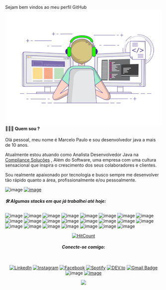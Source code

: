 Sejam bem vindos ao meu perfil GitHub
<img align="right" alt="GIF" src="https://raw.githubusercontent.com/devSouvik/devSouvik/master/gif3.gif" width="500"/>
<h4> 👨🏻‍💻 Quem sou ? </h4>
Olá pessoal, meu nome é Marcelo Paulo e sou desenvolvedor java a mais de 10 anos.



Atualmente estou atuando como Analista Desenvolvedor Java na [<h8>Compliance Soluções</h8>](https://compliancesolucoes.com.br/) , Além do Software, uma empresa com uma cultura sensacional que inspira o crescimento dos seus colaboradores e clientes.

Sou realmente apaixonado por tecnologia e busco sempre me desenvolver tão rápido quanto a área, profissionalmente e/ou pessoalmente.


![image](https://user-images.githubusercontent.com/58940851/150009696-17ca75e6-1cca-4c54-bcec-5bf50399fe84.png)  [![image](https://user-images.githubusercontent.com/58940851/149934197-87ad2660-c14e-4c62-81fd-3d435c2484d7.png)](https://www.linkedin.com/in/marcelo-paulo-rebello-martins-76132933/)

<h5>🛠 Algumas stacks em que já trabalhei até hoje:</h5>


![image](https://user-images.githubusercontent.com/58940851/150526290-071c32fb-3ad0-4637-975b-e9e12912104b.png) ![image](https://user-images.githubusercontent.com/58940851/150582947-1855935b-d321-417b-8f80-d660e3ad1c7f.png) ![image](https://user-images.githubusercontent.com/58940851/150526376-8037dff6-42fc-4871-ba84-2d02b44d63c0.png) ![image](https://user-images.githubusercontent.com/58940851/150615769-9e28bcc1-0e3e-4307-9ab4-a1623c2a5be9.png) ![image](https://user-images.githubusercontent.com/58940851/150616871-030a349b-4069-4a03-8e1c-ad30ef47aa80.png) ![image](https://user-images.githubusercontent.com/58940851/149934400-93d60a71-7312-4ef0-9377-84c646bbee70.png) ![image](https://user-images.githubusercontent.com/58940851/149934430-0ea728f6-0dfb-4640-b1f3-364d2358c08d.png)  ![image](https://user-images.githubusercontent.com/58940851/150616830-63b19eb6-10a3-4a85-ad6b-348dbb3c5bdb.png)
 ![image](https://user-images.githubusercontent.com/58940851/150526479-b69a0378-d479-4dfd-add2-66b6cdbc6ab3.png) ![image](https://user-images.githubusercontent.com/58940851/149934464-09f4f15f-d5bb-49d5-b888-b77850f5d2df.png) ![image](https://user-images.githubusercontent.com/58940851/149934493-30f8f880-6c2e-4721-8f49-88dc6433838c.png) ![image](https://user-images.githubusercontent.com/58940851/149934515-62647085-cf71-4581-8faa-ab85bf6cdefc.png) ![image](https://user-images.githubusercontent.com/58940851/149934529-bdb0c777-b3dc-4454-a3e6-596c9209d2c0.png) ![image](https://user-images.githubusercontent.com/58940851/149934573-883a00d1-89ae-471d-a5d0-2da0786b8107.png) ![image](https://user-images.githubusercontent.com/58940851/149934608-1e7cdf9f-6665-4024-be9c-a9cdc4768cd5.png) ![image](https://user-images.githubusercontent.com/58940851/149934631-7a02cb73-048a-4214-9924-1118b8cec5fc.png) ![image](https://user-images.githubusercontent.com/58940851/149934658-cc6163b8-9796-4763-b0e4-ea2700c29aa4.png) ![image](https://user-images.githubusercontent.com/58940851/149934748-050b88d9-7f0c-48ba-b84d-8e0439c712bb.png) ![image](https://user-images.githubusercontent.com/58940851/149934781-2d96f781-7b6d-416a-a4f6-607304559fac.png) ![image](https://user-images.githubusercontent.com/58940851/149934801-e7421e83-1591-48a4-bace-948bbf892b71.png) ![image](https://user-images.githubusercontent.com/58940851/149935049-4fd82c7c-dfa3-4bbe-b1cb-83c5851c648a.png)  ![image](https://user-images.githubusercontent.com/58940851/150008912-a84223d3-b322-4463-9bb0-82b1bf1f9286.png) ![image](https://user-images.githubusercontent.com/58940851/150009155-46b2cef4-ac65-492b-a14e-cbfac0439bb1.png)


<div align="center">

[![HitCount](http://hits.dwyl.com/ABSphreak/ABSphreak.svg)](http://hits.dwyl.com/ABSphreak/ABSphreak)

 <i><h4>Conecte-se comigo:</h4></i><br>

<a href="https://www.linkedin.com/in/marcelo-paulo-rebello-martins-76132933/" target="_blank"><img src="https://img.shields.io/badge/LinkedIn-%230077B5.svg?&style=flat-square&logo=linkedin&logoColor=white" alt="LinkedIn"></a>
<a href="https://www.instagram.com/marcelopaulorebello/" target="_blank"><img src="https://img.shields.io/badge/Instagram-%23E4405F.svg?&style=flat-square&logo=instagram&logoColor=white" alt="Instagram"></a>
<a href="https://www.facebook.com/marcelo.paulorebello" target="_blank"><img src="https://img.shields.io/badge/Facebook-%231877F2.svg?&style=flat-square&logo=facebook&logoColor=white" alt="Facebook"></a>
<a href="" target="_blank"><img src="https://img.shields.io/badge/Spotify-%231ED760.svg?&style=flat-square&logo=spotify&logoColor=white" alt="Spotify"></a>
<a href="" target="_blank"><img src="https://img.shields.io/badge/DEV-%230A0A0A.svg?&style=flat-square&logo=DEV.to&logoColor=white" alt="DEV.to"></a>
[![Gmail Badge](https://img.shields.io/badge/Gmail-d14836?style=flat-square&logo=Gmail&logoColor=white&link=mailto:mp.rebello.martins@gmail.com)](mailto:mp.rebello.martins@gmail.com) ![image](https://user-images.githubusercontent.com/58940851/150575825-064424c0-95ea-497c-86e4-b0f1adc94220.png) <a href="https://www.youtube.com/channel/UCcfut6WLD4Q-zyalZ0Nr-qQ" target="_blank">![image](https://user-images.githubusercontent.com/58940851/150581225-865a052d-44be-4d5f-ac1c-2fd3ece1d6ca.png)


 

</div>


<p align="center">
<img src="https://visitor-badge.laobi.icu/badge?page_id=saviomartin" id="counter">
</p>











 







